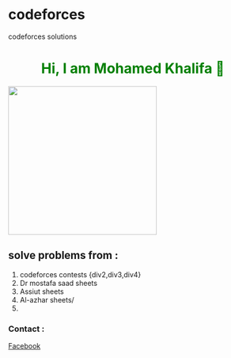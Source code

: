 # codeforces
codeforces solutions
<h1 style="text-align:center;color:green">Hi, I am Mohamed Khalifa 👋</h1>
<img src="https://media0.giphy.com/media/qgQUggAC3Pfv687qPC/giphy.gif?cid=ecf05e47skr19a4ocuegyfwkil0sx6hoore635oknx5hnn72&rid=giphy.gif&ct=g" style="width:300px; height:300px"</img>
<h2> solve problems  from : </h2>
<ol>
  <li>codeforces contests {div2,div3,div4}</li>
  <li>Dr mostafa saad sheets</li>
  <li>Assiut sheets</li>
  <li>Al-azhar sheets/<li>
  </ol>
  <h3>Contact : </h3>
  <a href="https://www.facebook.com/mohammadahmed.khalifa" style="margin:auto">Facebook</a>
